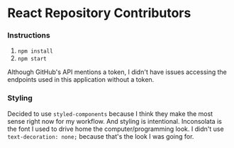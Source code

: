 # React Repository Contributors

### Instructions

1. `npm install`
2. `npm start`

Although GitHub's API mentions a token, I didn't have issues accessing the endpoints used in this application without a token. 

### Styling

Decided to use `styled-components` because I think they make the most sense right now for my workflow. And styling is intentional. Inconsolata is the font I used to drive home the computer/programming look. I didn't use `text-decoration: none;` because that's the look I was going for.
